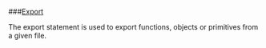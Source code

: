 ###[Export](https://developer.mozilla.org/en-US/docs/Web/JavaScript/Reference/Statements/export)

The export statement is used to export functions, objects or primitives from a given file.